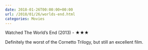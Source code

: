 ```yaml
---
date: 2018-01-26T00:00:00+00:00
url: /2018/01/26/worlds-end.html
categories: Movies
---
```

Watched The World’s End (2013) - ★★★

Definitely the worst of the Cornetto Trilogy, but still an excellent film.


